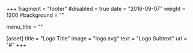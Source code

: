 +++
fragment = "footer"
#disabled = true
date = "2016-09-07"
weight = 1200
#background = ""

menu_title = ""

[asset]
  title = "Logo Title"
  image = "logo.svg"
  text = "Logo Subtext"
  url = "#"
+++

